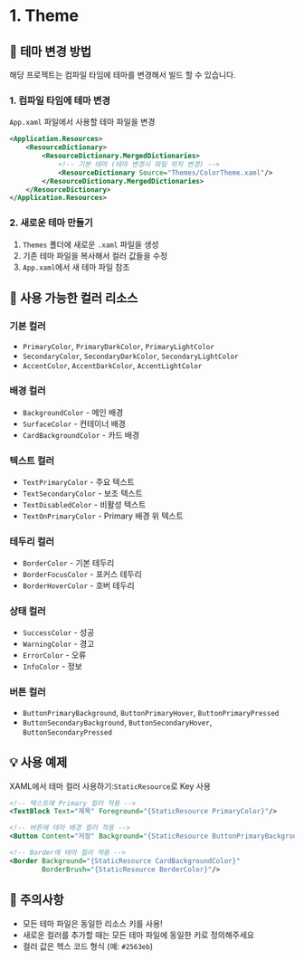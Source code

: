 # 1. Theme 

## 🎨 테마 변경 방법

해당 프로젝트는 컴파일 타임에 테마를 변경해서 빌드 할 수 있습니다.

### 1. 컴파일 타임에 테마 변경

`App.xaml` 파일에서 사용할 테마 파일을 변경

```xml
<Application.Resources>
    <ResourceDictionary>
        <ResourceDictionary.MergedDictionaries>
            <!-- 기본 테마 (테마 변경시 파일 위치 변경) -->
            <ResourceDictionary Source="Themes/ColorTheme.xaml"/>
        </ResourceDictionary.MergedDictionaries>
    </ResourceDictionary>
</Application.Resources>
```

### 2. 새로운 테마 만들기

1. `Themes` 폴더에 새로운 `.xaml` 파일을 생성
2. 기존 테마 파일을 복사해서 컬러 값들을 수정
3. `App.xaml`에서 새 테마 파일 참조

## 🎯 사용 가능한 컬러 리소스

### 기본 컬러
- `PrimaryColor`, `PrimaryDarkColor`, `PrimaryLightColor`
- `SecondaryColor`, `SecondaryDarkColor`, `SecondaryLightColor`
- `AccentColor`, `AccentDarkColor`, `AccentLightColor`

### 배경 컬러
- `BackgroundColor` - 메인 배경
- `SurfaceColor` - 컨테이너 배경
- `CardBackgroundColor` - 카드 배경

### 텍스트 컬러
- `TextPrimaryColor` - 주요 텍스트
- `TextSecondaryColor` - 보조 텍스트
- `TextDisabledColor` - 비활성 텍스트
- `TextOnPrimaryColor` - Primary 배경 위 텍스트

### 테두리 컬러
- `BorderColor` - 기본 테두리
- `BorderFocusColor` - 포커스 테두리
- `BorderHoverColor` - 호버 테두리

### 상태 컬러
- `SuccessColor` - 성공
- `WarningColor` - 경고
- `ErrorColor` - 오류
- `InfoColor` - 정보

### 버튼 컬러
- `ButtonPrimaryBackground`, `ButtonPrimaryHover`, `ButtonPrimaryPressed`
- `ButtonSecondaryBackground`, `ButtonSecondaryHover`, `ButtonSecondaryPressed`

## 💡 사용 예제

XAML에서 테마 컬러 사용하기:`StaticResource`로 Key 사용

```xml
<!-- 텍스트에 Primary 컬러 적용 -->
<TextBlock Text="제목" Foreground="{StaticResource PrimaryColor}"/>

<!-- 버튼에 테마 배경 컬러 적용 -->
<Button Content="저장" Background="{StaticResource ButtonPrimaryBackground}"/>

<!-- Border에 테마 컬러 적용 -->
<Border Background="{StaticResource CardBackgroundColor}" 
        BorderBrush="{StaticResource BorderColor}"/>
```

## 📝 주의사항

- 모든 테마 파일은 동일한 리소스 키를 사용!
- 새로운 컬러를 추가할 때는 모든 테마 파일에 동일한 키로 정의해주세요
- 컬러 값은 헥스 코드 형식 (예: `#2563eb`) 